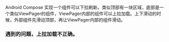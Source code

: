 Android Compose 实现一个组件可以下拉刷新。类似顶部有一块区域，底部是一个类似ViewPager的组件，ViewPager内部的组件可以上拉加载。上下滑动的时候，外部组件先滑动顶部，再让ViewPager内部的组件滑动。

### 遇到的问题，上拉加载不正确。